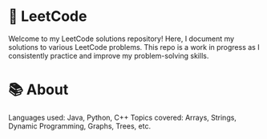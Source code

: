 # 🚀 LeetCode
Welcome to my LeetCode solutions repository! Here, I document my solutions to various LeetCode problems. This repo is a work in progress as I consistently practice and improve my problem-solving skills.
# 📚 About
Languages used: Java, Python, C++
Topics covered: Arrays, Strings, Dynamic Programming, Graphs, Trees, etc.
